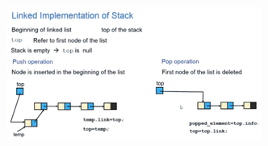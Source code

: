 ![Note](https://github.com/Hunor85/C_Sharp-Algorithms_and_Data_Structures/blob/master/4.Stack_and_Queue/Linked_List_Implementation/Notes/2019-02-07_15-10-24.png)

